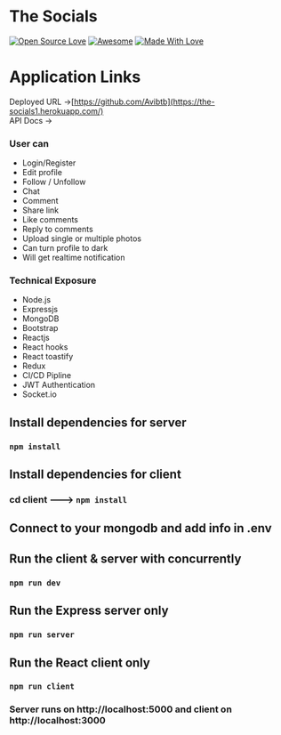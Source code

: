 # The Socials
[![Open Source Love](https://badges.frapsoft.com/os/v2/open-source.svg?v=103)](https://github.com/Avibtb)
[![Awesome](https://cdn.rawgit.com/sindresorhus/awesome/d7305f38d29fed78fa85652e3a63e154dd8e8829/media/badge.svg)](https://github.com/Avibtb) [![Made With Love](https://img.shields.io/badge/Made%20With-Love-orange.svg)](https://github.com/Avibtb)


# Application Links

Deployed URL ->[https://github.com/Avibtb](https://the-socials1.herokuapp.com/)
<br>
API Docs -> 


### User can
- Login/Register
- Edit profile
- Follow / Unfollow
- Chat
- Comment
- Share link
- Like comments 
- Reply to comments
- Upload single or multiple photos
- Can turn profile to dark
- Will get realtime notification

### Technical Exposure
- Node.js
- Expressjs
- MongoDB
- Bootstrap
- Reactjs
- React hooks
- React toastify
- Redux
- CI/CD Pipline
- JWT Authentication
- Socket.io



## Install dependencies for server 
### `npm install`

## Install dependencies for client
### cd client ---> `npm install`

## Connect to your mongodb and add info in .env

## Run the client & server with concurrently
### `npm run dev`

## Run the Express server only
### `npm run server`

## Run the React client only
### `npm run client`

### Server runs on http://localhost:5000 and client on http://localhost:3000




